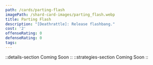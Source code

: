 ```yaml
---
path: /cards/parting-flash
imagePath: /shard-card-images/parting_flash.webp
title: Parting Flash
description: "[Deathrattle]: Release flashbang."
cost: '2'
offenseRating: 0
defenseRating: 0
tags:
---
```

::details-section
Coming Soon
::
::strategies-section
Coming Soon
::